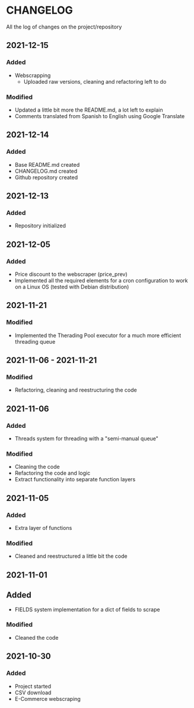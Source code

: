 # CHANGELOG #
All the log of changes on the project/repository

## 2021-12-15
### Added
- Webscrapping
  - Uploaded raw versions, cleaning and refactoring left to do

### Modified
- Updated a little bit more the README.md, a lot left to explain
- Comments translated from Spanish to English using Google Translate

## 2021-12-14
### Added
- Base README.md created
- CHANGELOG.md created
- Github repository created

## 2021-12-13
### Added
- Repository initialized

## 2021-12-05
### Added
- Price discount to the webscraper (price_prev)
- Implemented all the required elements for a cron configuration to work on a Linux OS (tested with Debian distribution)

## 2021-11-21
### Modified
- Implemented the Therading Pool executor for a much more efficient threading queue

## 2021-11-06 - 2021-11-21
### Modified
- Refactoring, cleaning and reestructuring the code

## 2021-11-06
### Added
- Threads system for threading with a "semi-manual queue"

### Modified
- Cleaning the code
- Refactoring the code and logic
- Extract functionality into separate function layers

## 2021-11-05
### Added
- Extra layer of functions

### Modified
- Cleaned and reestructured a little bit the code

## 2021-11-01
## Added
- FIELDS system implementation for a dict of fields to scrape

### Modified
- Cleaned the code

## 2021-10-30
### Added
- Project started
- CSV download
- E-Commerce webscraping